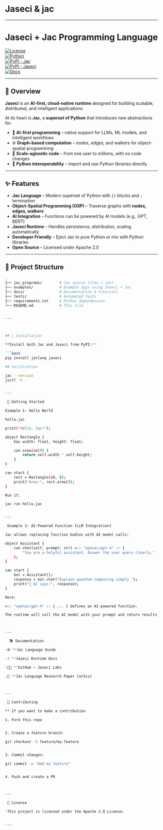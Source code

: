 # Jaseci & jac
---
# Jaseci + Jac Programming Language  

[![License](https://img.shields.io/badge/license-Apache%202.0-blue.svg)](LICENSE)  
[![Python](https://img.shields.io/badge/python-3.9%2B-green.svg)](https://www.python.org/)  
[![PyPI - Jac](https://img.shields.io/pypi/v/jaclang.svg?label=jaclang&color=blue)](https://pypi.org/project/jaclang/)  
[![PyPI - Jaseci](https://img.shields.io/pypi/v/jaseci.svg?label=jaseci&color=orange)](https://pypi.org/project/jaseci/)  
[![Docs](https://img.shields.io/badge/docs-online-brightgreen.svg)](https://www.jac-lang.org/)  

---

## 📌 Overview  
**Jaseci** is an **AI-first, cloud-native runtime** designed for building scalable, distributed, and intelligent applications.  

At its heart is **Jac**, a **superset of Python** that introduces new abstractions for:  

- 🤖 **AI-first programming** – native support for LLMs, ML models, and intelligent workflows  
- 🌐 **Graph-based computation** – nodes, edges, and walkers for object-spatial programming  
- 🚀 **Scale-agnostic code** – from one user to millions, with no code changes  
- 🐍 **Python interoperability** – import and use Python libraries directly  

---

## ✨ Features  

- **Jac Language** – Modern superset of Python with `{}` blocks and `;` termination  
- **Object-Spatial Programming (OSP)** – Traverse graphs with **nodes, edges, walkers**  
- **AI Integration** – Functions can be powered by AI models (e.g., GPT, BERT)  
- **Jaseci Runtime** – Handles persistence, distribution, scaling automatically  
- **Developer Friendly** – Eject Jac to pure Python or mix with Python libraries  
- **Open Source** – Licensed under Apache 2.0  

---

## 📂 Project Structure  

```bash
.
├── jac_programs/        # Jac source files (.jac)
├── examples/            # Example apps using Jaseci + Jac
├── docs/                # Documentation & tutorials
├── tests/               # Automated tests
├── requirements.txt     # Python dependencies
└── README.md            # This file


---



## 🔧 Installation

**Install both Jac and Jaseci from PyPI:**

```bash
pip install jaclang jaseci

## verification 

jac --version
jsctl -h


---

 🚀 Getting Started

Example 1: Hello World

hello.jac

print("Hello, Jac!");

object Rectangle {
    has width: float, height: float;

    can area(self) {
        return self.width * self.height;
    }
}

can start {
    rect = Rectangle(10, 5);
    print("Area:", rect.area());
}

Run it:

jac run hello.jac


---

 Example 2: AI-Powered Function (LLM Integration)

Jac allows replacing function bodies with AI model calls:

object Assistant {
    can chat(self, prompt: str) =:: "openai/gpt-4" :: {
        "You are a helpful assistant. Answer the user query clearly."
    };
}

can start {
    bot = Assistant();
    response = bot.chat("Explain quantum computing simply.");
    print("🤖 AI says:", response);
}

Here:

=:: "openai/gpt-4" :: { ... } defines an AI-powered function.

The runtime will call the AI model with your prompt and return results.



---

  📚 Documentation

-🌐 **Jac Language Guide

-⚡ **Jaseci Runtime Docs

-🧑‍💻 **GitHub – Jaseci Labs

-📄 **Jac Language Research Paper (arXiv)



---

 🤝 Contributing

** If you want to make a contribution

1. Fork this repo


2. Create a feature branch:

git checkout -b feature/my-feature


3. Commit changes:

git commit -m "Add my feature"


4. Push and create a PR



---

 📜 License

-This project is licensed under the Apache 2.0 License.


---


